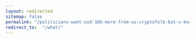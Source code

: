 ```yaml
---
layout: redirected
sitemap: false
permalink: "/politicians-want-usd-16b-more-from-us-cryptofolk-but-s-korea-sees-better-news/"
redirect_to:  "/what/"
---
```

